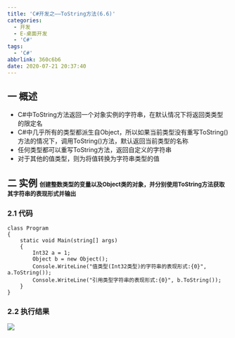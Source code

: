 ```yaml
---
title: 'C#开发之——ToString方法(6.6)'
categories:
  - 开发
  - E-桌面开发
  - 'C#'
tags:
  - 'C#'
abbrlink: 360c6b6
date: 2020-07-21 20:37:40
---
```

## 一 概述

* C#中ToString方法返回一个对象实例的字符串，在默认情况下将返回类类型的限定名
* C#中几乎所有的类型都派生自Object，所以如果当前类型没有重写ToString()方法的情况下，调用ToString()方法，默认返回当前类型的名称
* 任何类型都可以重写ToString方法，返回自定义的字符串
* 对于其他的值类型，则为将值转换为字符串类型的值

<!--more-->

## 二 实例 <font size=2>创建整数类型的变量以及Object类的对象，并分别使用ToString方法获取其字符串的表现形式并输出</font>

### 2.1 代码

```
class Program
{
    static void Main(string[] args)
    {
        Int32 a = 1;
        Object b = new Object();
        Console.WriteLine("值类型(Int32类型)的字符串的表现形式:{0}", a.ToString());
        Console.WriteLine("引用类型字符串的表现形式:{0}", b.ToString());
    }
}
```

### 2.2 执行结果

![][1]



[1]:https://cdn.jsdelivr.net/gh/PGzxc/CDN/blog-image/csharp-class-tostring.png